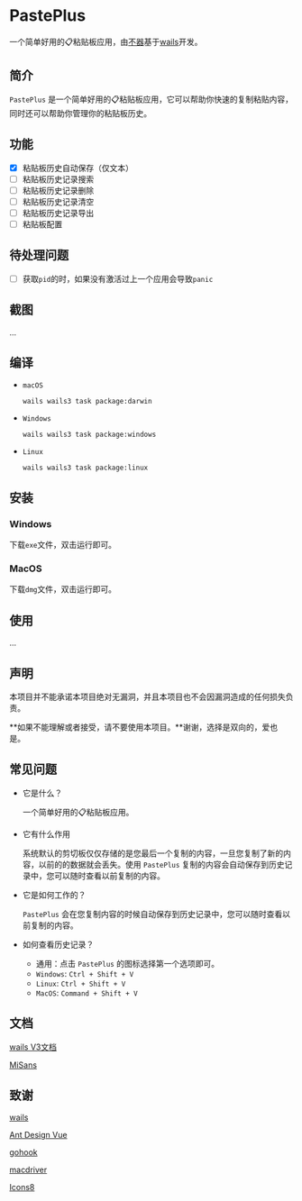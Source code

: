 # PastePlus

一个简单好用的📋粘贴板应用，由[不器](https://xingcxb.com?from=xingcxb/PastePlus)基于[wails](https://github.com/wailsapp/wails)开发。

## 简介

`PastePlus` 是一个简单好用的📋粘贴板应用，它可以帮助你快速的复制粘贴内容，同时还可以帮助你管理你的粘贴板历史。

## 功能

- [x] 粘贴板历史自动保存（仅文本）
- [ ] 粘贴板历史记录搜索
- [ ] 粘贴板历史记录删除
- [ ] 粘贴板历史记录清空
- [ ] 粘贴板历史记录导出
- [ ] 粘贴板配置

## 待处理问题

- [ ] 获取`pid`的时，如果没有激活过上一个应用会导致`panic`

## 截图

...

## 编译

- `macOS`

  `wails wails3 task package:darwin`
- `Windows`

  `wails wails3 task package:windows`
- `Linux`

  `wails wails3 task package:linux`

## 安装

### Windows

下载`exe`文件，双击运行即可。

### MacOS

下载`dmg`文件，双击运行即可。


## 使用

...

## 声明

本项目并不能承诺本项目绝对无漏洞，并且本项目也不会因漏洞造成的任何损失负责。

**如果不能理解或者接受，请不要使用本项目。**谢谢，选择是双向的，爱也是。

## 常见问题

- 它是什么？
  
    一个简单好用的📋粘贴板应用。
- 它有什么作用
  
    系统默认的剪切板仅仅存储的是您最后一个复制的内容，一旦您复制了新的内容，以前的的数据就会丢失。使用 `PastePlus` 复制的内容会自动保存到历史记录中，您可以随时查看以前复制的内容。
- 它是如何工作的？
  
    `PastePlus` 会在您复制内容的时候自动保存到历史记录中，您可以随时查看以前复制的内容。
- 如何查看历史记录？
  
    - 通用：点击 `PastePlus` 的图标选择第一个选项即可。
    - `Windows`: `Ctrl + Shift + V`
    - `Linux`: `Ctrl + Shift + V`
    - `MacOS`: `Command + Shift + V`

## 文档

[wails V3文档](https://v3alpha.wails.io/)

[MiSans](https://hyperos.mi.com/font)


## 致谢

[wails](https://github.com/wailsapp/wails/)

[Ant Design Vue](https://antdv.com/components/overview-cn)

[gohook](https://github.com/robotn/gohook)

[macdriver](https://github.com/progrium/macdriver)

[Icons8](https://igoutu.cn/)